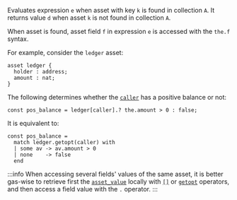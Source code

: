 Evaluates expression `e` when asset with key `k` is found in collection `A`. It returns value `d` when asset `k` is not found in collection `A`.

When asset is found, asset field `f` in expression `e` is accessed with the `the.f` syntax.

For example, consider the `ledger` asset:
```archetype
asset ledger {
  holder : address;
  amount : nat;
}
```

The following determines whether the [`caller`](/docs/reference/expressions/constants#caller) has a positive balance or not:
```archetype
const pos_balance = ledger[caller].? the.amount > 0 : false;
```

It is equivalent to:
```archetype
const pos_balance =
  match ledger.getopt(caller) with
  | some av -> av.amount > 0
  | none    -> false
  end
```

:::info
When accessing several fields' values of the same asset, it is better gas-wise to retrieve first the [`asset_value`](/docs/reference/types#asset_value<A>) locally with [`[]`](/docs/reference/expressions/asset#ak--asset_keya) or [`getopt`](/docs/reference/expressions/asset#agetoptk--asset_keya) operators, and then access a field value with the `.` operator.
:::